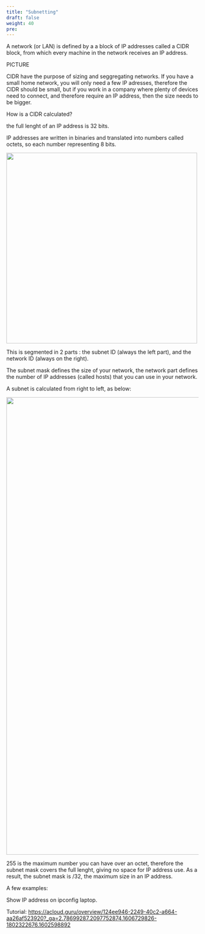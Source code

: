 ```yaml
---
title: "Subnetting"
draft: false
weight: 40
pre: 
---
```



A network (or LAN) is defined by a a block of IP addresses called a CIDR block, from which every machine in the network receives an IP address.

PICTURE

CIDR have the purpose of sizing and seggregating networks. If you have a small home network, you will only need a few IP adresses, therefore the CIDR should be small, but if you work in a company where plenty of devices need to connect, and therefore require an IP address, then the size needs to be bigger.

How is a CIDR calculated?

the full lenght of an IP address is 32 bits.

IP addresses are written in binaries and translated into numbers called octets, so each number representing 8 bits.

<img src='/images/octet.png' width='500px'>


This is segmented in 2 parts : the subnet ID (always the left part), and the network ID (always on the right).

The subnet mask defines the size of your network, the network part defines the number of IP addresses (called hosts) that you can use in your network.

A subnet is calculated from right to left, as below:

<img src='/images/subnettable.png' width='1200px'>


255 is the maximum number you can have over an octet, therefore the subnet mask covers the full lenght, giving no space for IP address use. As a result, the subnet mask is /32, the maximum size in an IP address.



A few examples:




Show IP address on ipconfig laptop.

Tutorial: https://acloud.guru/overview/124ee946-2249-40c2-a664-aa26af523920?_ga=2.78699287.2097752874.1606729826-1802322676.1602598892










